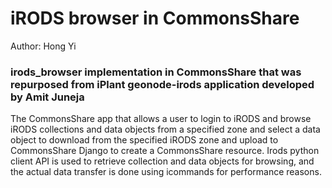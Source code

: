 # iRODS browser in CommonsShare #

Author: Hong Yi

### irods_browser implementation in CommonsShare that was repurposed from iPlant geonode-irods application developed by Amit Juneja ###

The CommonsShare app that allows a user to login to iRODS and browse iRODS collections and data objects from a specified zone
and select a data object to download from the specified iRODS zone and upload to CommonsShare Django to create a CommonsShare resource.
Irods python client API is used to retrieve collection and data objects for browsing, and the actual data transfer is done using icommands
for performance reasons.